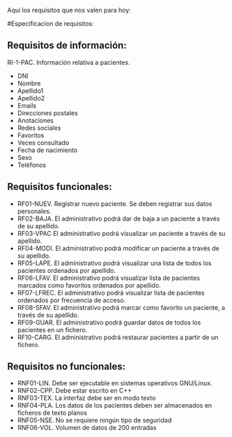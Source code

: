 Aquí los requisitos que nos valen para hoy:

#Especificacion de requisitos:


Requisitos de información:
--------------------------

RI-1-PAC. Información relativa a pacientes.

- DNI
- Nombre
- Apellido1
- Apellido2
- Emails
- Direcciones postales
- Anotaciones
- Redes sociales
- Favoritos
- Veces consultado
- Fecha de nacimiento
- Sexo
- Teléfonos


Requisitos funcionales:
-----------------------

- RF01-NUEV. Registrar nuevo paciente. Se deben registrar sus datos personales.
- RF02-BAJA. El administrativo podrá dar de baja a un paciente a través de su apellido.
- RF03-VPAC El administrativo podrá visualizar un paciente a través de su apellido.
- RF04-MODI. El administrativo podrá modificar un paciente a través de su apellido.
- RF05-LAPE. El administrativo podrá visualizar una lista de todos los pacientes ordenados por apellido.
- RF06-LFAV. El administrativo podrá visualizar lista de pacientes marcados como favoritos ordenados por apellido.
- RF07-LFREC. El administrativo podrá visualizar lista de pacientes ordenados por frecuencia de acceso.
- RF08-SFAV. El administrativo podrá marcar como favorito un paciente, a través de su apellido.
- RF09-GUAR. El administrativo podrá guardar datos de todos los pacientes en un fichero.
- RF10-CARG. El administrativo podrá restaurar pacientes a partir de un fichero.


Requisitos no funcionales:
--------------------------

- RNF01-LIN. Debe ser ejecutable en sistemas operativos GNU/Linux.
- RNF02-CPP. Debe estar escrito en C++
- RNF03-TEX. La interfaz debe ser en modo texto
- RNF04-PLA. Los datos de los pacientes deben ser almacenados en ficheros de texto planos
- RNF05-NSE. No se requiere ningún tipo de seguridad
- RNF06-VOL. Volumen de datos de 200 entradas



























